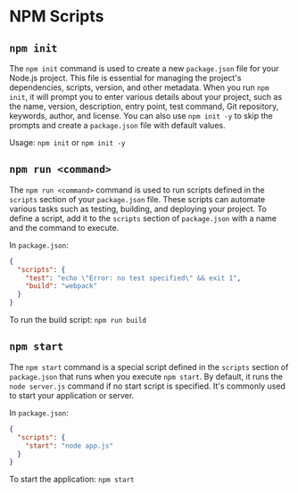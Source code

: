 # NPM Scripts

## `npm init`

The `npm init` command is used to create a new `package.json` file for your Node.js project. This file is essential for managing the project's dependencies, scripts, version, and other metadata. When you run `npm init`, it will prompt you to enter various details about your project, such as the name, version, description, entry point, test command, Git repository, keywords, author, and license. You can also use `npm init -y` to skip the prompts and create a `package.json` file with default values.

Usage: `npm init` or `npm init -y`

## `npm run <command>`

The `npm run <command>` command is used to run scripts defined in the `scripts` section of your `package.json` file. These scripts can automate various tasks such as testing, building, and deploying your project. To define a script, add it to the `scripts` section of `package.json` with a name and the command to execute.

In `package.json`:

```json
{
  "scripts": {
    "test": "echo \"Error: no test specified\" && exit 1",
    "build": "webpack"
  }
}
```

To run the build script: `npm run build`

## `npm start`

The `npm start` command is a special script defined in the `scripts` section of `package.json` that runs when you execute `npm start`. By default, it runs the `node server.js` command if no start script is specified. It's commonly used to start your application or server.

In `package.json`:

```json
{
  "scripts": {
    "start": "node app.js"
  }
}
```

To start the application: `npm start`
